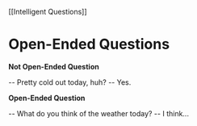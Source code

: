 [[Intelligent Questions]]
# Open-Ended Questions

**Not Open-Ended Question**

-- Pretty cold out today, huh? 
-- Yes.

**Open-Ended Question**

-- What do you think of the weather today?
-- I think...

